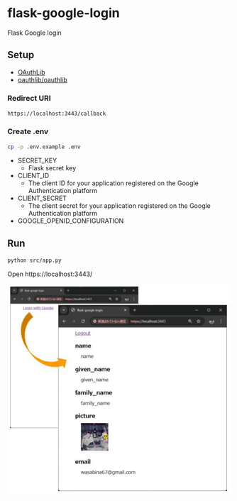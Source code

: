 # flask-google-login
Flask Google login

## Setup

- [OAuthLib](https://oauthlib.readthedocs.io/en/latest/)
- [oauthlib/oauthlib](https://github.com/oauthlib/oauthlib)

### Redirect URI

```
https://localhost:3443/callback
```

### Create .env

```bash
cp -p .env.example .env
```

- SECRET_KEY
  - Flask secret key
- CLIENT_ID
  - The client ID for your application registered on the Google Authentication platform
- CLIENT_SECRET
  - The client secret for your application registered on the Google Authentication platform
- GOOGLE_OPENID_CONFIGURATION

## Run

```bash
python src/app.py
```

Open https://localhost:3443/

![](images/run.jpg)
